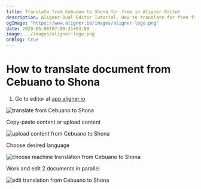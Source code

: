 ```yaml
---
title: Translate from Cebuano to Shona for free in Aligner Editor
description: Aligner Dual Editor Tutorial. How to translate for free from Cebuano to Shona. Aligner is multilingual document management platform. 
ogImage: "https://www.aligner.io/images/aligner-logo.png"
date: 2020-05-06T07:09:21+03:00
image: ../images/aligner-logo.png
onBlog: true
---
```


# How to translate document from Cebuano to Shona

1. Go to editor at [app.aligner.io](https://app.aligner.io "Aligner App web page")

![translate from Cebuano to Shona](../aligner-blank-editor.png "translate from Cebuano to Shona")

Copy-paste content or upload content

![upload content from Cebuano to Shona](../aligner-uploaded-document.png "upload content from Cebuano to Shona")

Choose desired language

![choose machine translation from Cebuano to Shona](../aligner-language-dropdown.png "choose machine translation from Cebuano to Shona")

Work and edit 2 documents in parallel

![edit translation from Cebuano to Shona](../aligner-double-sitded-editor.png "edit translation from Cebuano to Shona")

